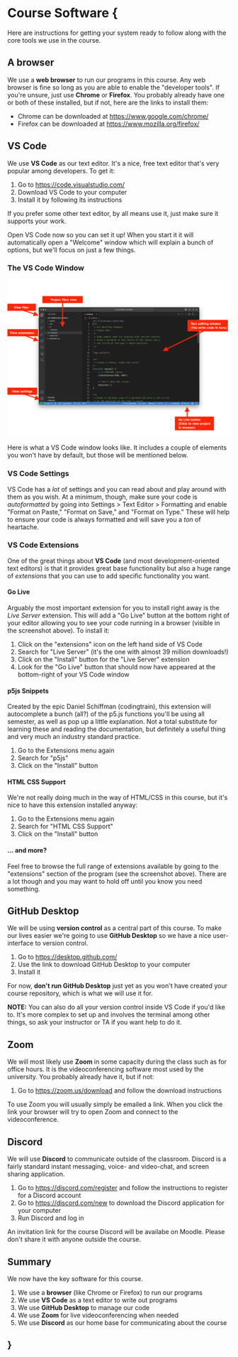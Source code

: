 # Course Software {

Here are instructions for getting your system ready to follow along with the core tools we use in the course.

## A browser

We use a **web browser** to run our programs in this course. Any web browser is fine so long as you are able to enable the "developer tools". If you're unsure, just use **Chrome** or **Firefox**. You probably already have one or both of these installed, but if not, here are the links to install them:

- Chrome can be downloaded at <https://www.google.com/chrome/>
- Firefox can be downloaded at <https://www.mozilla.org/firefox/>

## VS Code

We use **VS Code** as our text editor. It's a nice, free text editor that's very popular among developers. To get it:

1. Go to <https://code.visualstudio.com/>
1. Download VS Code to your computer
1. Install it by following its instructions

If you prefer some other text editor, by all means use it, just make sure it supports your work.

Open VS Code now so you can set it up! When you start it it will automatically open a "Welcome" window which will explain a bunch of options, but we'll focus on just a few things.

### The VS Code Window

![](./images/vs-code.png)

Here is what a VS Code window looks like. It includes a couple of elements you won't have by default, but those will be mentioned below.

### VS Code Settings

VS Code has a *lot* of settings and you can read about and play around with them as you wish. At a minimum, though, make sure your code is *autoformatted* by going into Settings > Text Editor > Formatting and enable "Format on Paste," "Format on Save," and "Format on Type." These will help to ensure your code is always formatted and will save you a *ton* of heartache.

### VS Code Extensions

One of the great things about **VS Code** (and most development-oriented text editors) is that it provides great base functionality but also a huge range of *extensions* that you can use to add specific functionality you want. 

#### Go Live

Arguably the most important extension for you to install right away is the *Live Server* extension. This will add a "Go Live" button at the bottom right of your editor allowing you to see your code running in a browser (visible in the screenshot above). To install it:

1. Click on the "extensions" icon on the left hand side of VS Code
1. Search for "Live Server" (it's the one with almost 39 million downloads!)
1. Click on the "Install" button for the "Live Server" extension
1. Look for the "Go Live" button that should now have appeared at the bottom-right of your VS Code window

#### p5js Snippets

Created by the epic Daniel Schiffman (codingtrain), this extension will autocomplete a bunch (all?) of the p5.js functions you'll be using all semester, as well as pop up a little explanation. Not a total substitute for learning these and reading the documentation, but definitely a useful thing and very much an industry standard practice.

1. Go to the Extensions menu again
1. Search for "p5js"
1. Click on the "Install" button

#### HTML CSS Support

We're not really doing much in the way of HTML/CSS in this course, but it's nice to have this extension installed anyway:

1. Go to the Extensions menu again
1. Search for "HTML CSS Support"
1. Click on the "Install" button

#### ... and more?

Feel free to browse the full range of extensions available by going to the "extensions" section of the program (see the screenshot above). There are a lot though and you may want to hold off until you know you need something.

## GitHub Desktop

We will be using **version control** as a central part of this course. To make our lives easier we're going to use **GitHub Desktop** so we have a nice user-interface to version control.

1. Go to <https://desktop.github.com/>
1. Use the link to download GitHub Desktop to your computer
1. Install it

For now, **don't run GitHub Desktop** just yet as you won't have created your course repository, which is what we will use it for.

**NOTE:** You can also do all your version control inside VS Code if you'd like to. It's more complex to set up and involves the terminal among other things, so ask your instructor or TA if you want help to do it.

## Zoom

We will most likely use **Zoom** in some capacity during the class such as for office hours. It is the videoconferencing software most used by the university. You probably already have it, but if not:

1. Go to <https://zoom.us/download> and follow the download instructions

To use Zoom you will usually simply be emailed a link. When you click the link your browser will try to open Zoom and connect to the videoconference.

## Discord

We will use **Discord** to communicate outside of the classroom. Discord is a fairly standard instant messaging, voice- and video-chat, and screen sharing application.

1. Go to <https://discord.com/register> and follow the instructions to register for a Discord account
1. Go to <https://discord.com/new> to download the Discord application for your computer
1. Run Discord and log in

An invitation link for the course Discord will be availabe on Moodle. Please don't share it with anyone outside the course.

## Summary

We now have the key software for this course.

1. We use a **browser** (like Chrome or Firefox) to run our programs
1. We use **VS Code** as a text editor to write out programs
1. We use **GitHub Desktop** to manage our code
1. We use **Zoom** for live videoconferencing when needed
1. We use **Discord** as our home base for communicating about the course

## }